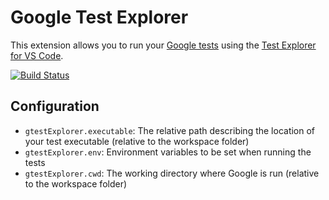 # Google Test Explorer

This extension allows you to run your [Google tests](https://github.com/google/googletest) using the 
[Test Explorer for VS Code](https://marketplace.visualstudio.com/items?itemName=hbenl.vscode-test-explorer).

[![Build Status](https://travis-ci.com/OpenNingia/vscode-google-test-adapter.svg?branch=master)](https://travis-ci.com/OpenNingia/vscode-google-test-adapter)

## Configuration

* `gtestExplorer.executable`: The relative path describing the location of your test executable (relative to the workspace folder)
* `gtestExplorer.env`: Environment variables to be set when running the tests
* `gtestExplorer.cwd`: The working directory where Google is run (relative to the workspace folder)
